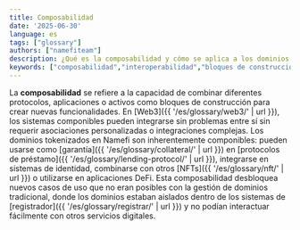 ```yaml
---
title: Composabilidad
date: '2025-06-30'
language: es
tags: ["glossary"]
authors: ["namefiteam"]
description: ¿Qué es la composabilidad y cómo se aplica a los dominios tokenizados?
keywords: ["composabilidad","interoperabilidad","bloques de construcción","DeFi","integración Web3"]
---
```



La **composabilidad** se refiere a la capacidad de combinar diferentes protocolos, aplicaciones o activos como bloques de construcción para crear nuevas funcionalidades. En [Web3]({{ '/es/glossary/web3/' | url }}), los sistemas componibles pueden integrarse sin problemas entre sí sin requerir asociaciones personalizadas o integraciones complejas. Los dominios tokenizados en Namefi son inherentemente componibles: pueden usarse como [garantía]({{ '/es/glossary/collateral/' | url }}) en [protocolos de préstamo]({{ '/es/glossary/lending-protocol/' | url }}), integrarse en sistemas de identidad, combinarse con otros [NFTs]({{ '/es/glossary/nft/' | url }}) o utilizarse en aplicaciones DeFi. Esta composabilidad desbloquea nuevos casos de uso que no eran posibles con la gestión de dominios tradicional, donde los dominios estaban aislados dentro de los sistemas de [registrador]({{ '/es/glossary/registrar/' | url }}) y no podían interactuar fácilmente con otros servicios digitales.